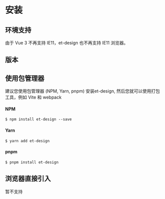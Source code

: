 # 安装

## 环境支持

由于 Vue 3 不再支持 IE11，et-design 也不再支持 IE11 浏览器。

## 版本



## 使用包管理器

建议您使用包管理器 (NPM, Yarn, pnpm) 安装et-design, 然后您就可以使用打包工具，例如 Vite 和 webpack

#### NPM

```shell
$ npm install et-design --save
```

#### Yarn

```shell
$ yarn add et-design
```

#### pnpm
```shell
$ pnpm install et-design
```

## 浏览器直接引入

暂不支持

